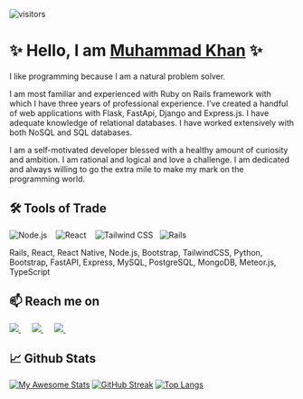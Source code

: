 ![visitors](https://visitor-badge.glitch.me/badge?page_id=mbm1607.visitor-badge&left_color=SlateBlue&right_color=Tomato&left_text=Profile%20Visits)

<h1 class='test-center'>
  ✨ Hello, I am <a target='_blank' href='https://muhammadkhan.dev'>Muhammad Khan</a> ✨
</h1>

<p class='text-center'>
  I like programming because I am a natural problem solver. 
</p>
<p class='text-center'>
  I am most familiar and experienced with Ruby on Rails framework with which I have three years of professional experience.
  I’ve created a handful of web applications with Flask, FastApi, Django and Express.js. 
  I have adequate knowledge of relational databases. I have worked extensively with both NoSQL and SQL databases.
</p>
<p class='text-center'>
  I am a self-motivated developer blessed with a healthy amount of curiosity and ambition. I am rational and logical and love a challenge. 
  I am dedicated and always willing to go the extra mile to make my mark on the programming world.
</p>

<h2 class='text-center'>🛠️ Tools of Trade</h2>
<p class='text-center'>
  <img src="https://img.shields.io/badge/node.js%20-%2343853D.svg?&style=for-the-badge&logo=node.js&logoColor=white" alt='Node.js' />&nbsp;&nbsp;&nbsp;
  <img src="https://img.shields.io/badge/react%20-%2300D9FF.svg?&style=for-the-badge&logo=react&logoColor=white" alt='React' />&nbsp;&nbsp;&nbsp;
  <img src="https://img.shields.io/badge/tailwind-css%20-%231572B6.svg?&style=for-the-badge&logo=tailwind-css&logoColor=white" alt='Tailwind CSS' />&nbsp;&nbsp;
  <img src="https://img.shields.io/badge/Ruby_on_Rails-CC0000?style=for-the-badge&logo=ruby-on-rails&logoColor=white" alt='Rails' />&nbsp;&nbsp;
</p>
<p class='text-center'>Rails, React, React Native, Node.js, Bootstrap, TailwindCSS, Python, Bootstrap, FastAPI, Express, MySQL, PostgreSQL, MongoDB, Meteor.js, TypeScript</p>


<h2 class='text-center'>📫 Reach me on</h2>
<p class='text-center'>
  <a target='_blank' href='https://www.linkedin.com/in/mbm1607'>
    <img src='https://img.shields.io/badge/linkedin-%230077B5.svg?&style=for-the-badge&logo=linkedin&logoColor=white' />
  </a>&nbsp;&nbsp;&nbsp;&nbsp;
  <a target='_blank' href='https://twitter.com/1607Mbm'>
    <img src='https://img.shields.io/badge/twitter-%231DA1F2.svg?&style=for-the-badge&logo=twitter&logoColor=white' />
  </a>&nbsp;&nbsp;&nbsp;&nbsp;
  <a href='mailto:muhammadkhan1607@gmail.com'>
    <img src='https://img.shields.io/badge/gmail-%23D14836.svg?&style=for-the-badge&logo=gmail&logoColor=white' />
  </a>&nbsp;&nbsp;&nbsp;&nbsp;
</p>

<h2 class='text-center'>📈 Github Stats</h2>

[![My Awesome Stats](https://awesome-github-stats.azurewebsites.net/user-stats/MBM1607?cardType=level&theme=dracula&count_private=true&include_all_commits=true)](https://git.io/awesome-stats-card) [![GitHub Streak](https://github-readme-streak-stats.herokuapp.com?user=MBM1607&theme=dracula&date_format=j%20M%5B%20Y%5D&count_private=true)](https://git.io/streak-stats)
[![Top Langs](https://github-readme-stats.vercel.app/api/top-langs/?username=MBM1607&theme=dracula&card_width=950)](https://github.com/anuraghazra/github-readme-stats)

